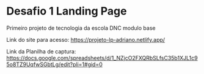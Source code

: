 # Desafio 1 Landing Page
Primeiro projeto de tecnologia da escola DNC modulo base 

Link do site para acesso:
https://projeto-lp-adriano.netlify.app/

Link da Planilha de captura:
https://docs.google.com/spreadsheets/d/1_NZjcO2FXQRbSLfsC35b1XJL1c95o8TZ9UqfwSGbtLg/edit?pli=1#gid=0

